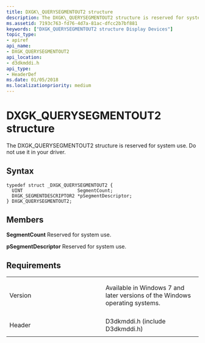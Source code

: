 ```yaml
---
title: DXGK\_QUERYSEGMENTOUT2 structure
description: The DXGK\_QUERYSEGMENTOUT2 structure is reserved for system use. Do not use it in your driver.
ms.assetid: 7193c763-fd76-4d7a-81ac-dfcc2b7bf881
keywords: ["DXGK_QUERYSEGMENTOUT2 structure Display Devices"]
topic_type:
- apiref
api_name:
- DXGK_QUERYSEGMENTOUT2
api_location:
- d3dkmddi.h
api_type:
- HeaderDef
ms.date: 01/05/2018
ms.localizationpriority: medium
---
```


# DXGK\_QUERYSEGMENTOUT2 structure


The DXGK\_QUERYSEGMENTOUT2 structure is reserved for system use. Do not use it in your driver.

Syntax
------

```ManagedCPlusPlus
typedef struct _DXGK_QUERYSEGMENTOUT2 {
  UINT                    SegmentCount;
  DXGK_SEGMENTDESCRIPTOR2 *pSegmentDescriptor;
} DXGK_QUERYSEGMENTOUT2;
```

Members
-------

**SegmentCount**
Reserved for system use.

**pSegmentDescriptor**
Reserved for system use.

Requirements
------------

<table>
<colgroup>
<col width="50%" />
<col width="50%" />
</colgroup>
<tbody>
<tr class="odd">
<td align="left"><p>Version</p></td>
<td align="left"><p>Available in Windows 7 and later versions of the Windows operating systems.</p></td>
</tr>
<tr class="even">
<td align="left"><p>Header</p></td>
<td align="left">D3dkmddi.h (include D3dkmddi.h)</td>
</tr>
</tbody>
</table>

 

 





